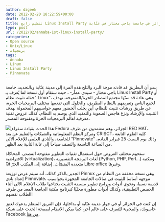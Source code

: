 ```yaml
---
author: dzgeek
date: 2012-02-20 18:22:59+00:00
draft: false
title: تنظيم رابع Linux Install Party في الجزائر في جامعة باجي مختار في عنّابة
type: post
url: /2012/02/annaba-1st-linux-install-party/
categories:
- Open source
- Unix/Linux
- برمجيات
tags:
- Annaba
- Linux
- Linux Install Party
- Pinnovate
---
```


يبدو أن البطريق قد قادته موجة البرد والثلج هذه المرة إلى مدينة عنّابة وبالتحديد، جامعة باجي مختار - سيدي عماّر- ، حيث ستقام أول نسخة لما يُعرف بـ Linux Install Party أو "حفلة تثبيت نظام Linux"، وهي عادة قد سنّها مجتمع المصادر الحرة/المفتوحة، تهدف لجمع الناس وتعريفهم بالنظام البطريق، والحلول التي تقدمها مختلف البرمجيات الحرة، عن طريق ورشات تثبيت للنظام، أين يجلب الحضور معهم حواسيبهم المحمولة بهدف التثبيت والإرشاد ونزع هاجس الصعوبة والتعقيد الذي يوصم به النظام، كذلك عروض تقنية معرفية لعالم البرمجيات الحرة ومفتوحة المصدر.

[![](https://www.it-scoop.com/wp-content/uploads/2012/02/PinnuxSmall.png)
](https://www.it-scoop.com/wp-content/uploads/2012/02/PinnuxSmall.png)هذا الحدث بقيادة سفراء Fedora الجزائر، وهم معتمدون من طرف RED HAT، ومركز النظم المعلوماتية والشبكات والتعليم عن بعد CRISCT، كلية العلوم التابعة للجامعة، والنادي العلمي للإعلام الآلي "Pinnovate" وذلك يوم السبت 25 فبراير القادم، من الساعة التاسعة والنصف صباحا إلى غابة الثانية بعد الظهر.

ستحوم مختلف العروض حول استعمال تقنيات التطوير مفتوحة المصدر، المحاكاة الافتراضية (virtualization)، لغات البرمجة التفسيرية (Python, PHP, Perl...) ومكتبة Qt متعددة المنصّات. إضافة إلى المكتب الحرّ Libre office وغيرها.

الجدير بالذكر كذلك، أنه سيتم عرض توزيعة Pinnux وهي نسخة مخففة من النظام من إعداد نادي Pinnovate، موجهه أساسا للثبيت في صالات الجامعة المجهزة بحواسيب قديمة نسبيا، وتحوي أدوات وبرامج تطوير مسبقة التثبيت يحتاجها طلاب الإعلام الآلي أثناء الحصص التطبيقية، وكذلك أدوات مطورة محليّا كبرنامج مكتبة الجامعة المعد من طرف الطلاب نفسهم!

إن كنت في الجزائر أو في جوار مدينة عنّابة أو بداخلها، فإن الفريق المنظم يدعوك لعتق حاسوبك، والمجيء للتعرف على عالم آخر، كما يمكن الانظام لصفحة الحدث على شبكة Facebook [من هنا](https://www.facebook.com/events/110811065713605/).
